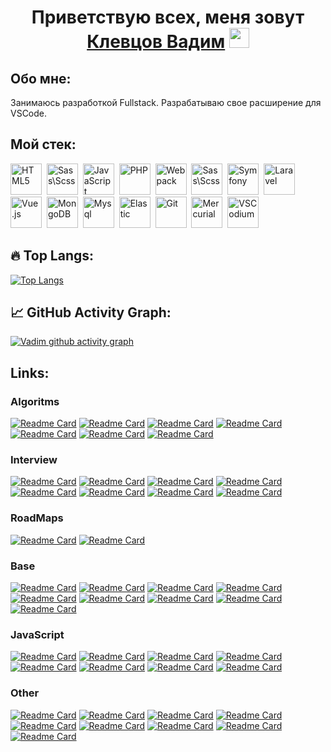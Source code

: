 <h1 align="center">
    Приветствую всех, меня зовут
    <a href="https://github.com/vad23klev" target="_blank">Клевцов Вадим</a>
    <img src="https://github.com/blackcater/blackcater/raw/main/images/Hi.gif" height="32" width="32"/>
</h1>

## Обо мне:

Занимаюсь разработкой Fullstack. Разрабатываю свое расширение для VSCode.

## Мой стек:

<div id="stack">
  <img id="stack-img" src="https://cdn.simpleicons.org/html5" title="HTML5" alt="HTML5" width="50px" height="50px">&nbsp
  <img id="stack-img" src="https://cdn.simpleicons.org/sass" title="Sass\Scss" alt="Sass\Scss" width="50px" height="50px">&nbsp
  <img id="stack-img" src="https://cdn.simpleicons.org/javascript" title="JavaScript" alt="JavaScript" width="50px" height="50px">&nbsp
  <img id="stack-img" src="https://cdn.simpleicons.org/php" title="PHP" alt="PHP" width="50px" height="50px">&nbsp
  <img id="stack-img" src="https://cdn.simpleicons.org/webpack" title="Webpack" alt="Webpack" width="50px" height="50px">&nbsp
  <img id="stack-img" src="https://cdn.simpleicons.org/codeigniter" title="Sass\Scss" alt="Sass\Scss" width="50px" height="50px">&nbsp
  <img id="stack-img" src="https://cdn.simpleicons.org/symfony" title="Symfony" alt="Symfony" width="50px" height="50px">&nbsp
  <img id="stack-img" src="https://cdn.simpleicons.org/laravel" title="Laravel" alt="Laravel" width="50px" height="50px">&nbsp
  <img id="stack-img" src="https://cdn.simpleicons.org/vuedotjs" title="Vue.js" alt="Vue.js" width="50px" height="50px">&nbsp
  <img id="stack-img" src="https://cdn.simpleicons.org/mongodb" title="MongoDB" alt="MongoDB" width="50px" height="50px">&nbsp
  <img id="stack-img" src="https://cdn.simpleicons.org/mysql" title="Mysql" alt="Mysql" width="50px" height="50px">&nbsp
  <img id="stack-img" src="https://cdn.simpleicons.org/elastic" title="Elastic" alt="Elastic" width="50px" height="50px">&nbsp
  <img id="stack-img" src="https://cdn.simpleicons.org/git" title="Git" alt="Git" width="50px" height="50px">&nbsp
  <img id="stack-img" src="https://cdn.simpleicons.org/mercurial" title="Mercurial" alt="Mercurial" width="50px" height="50px">&nbsp
  <img id="stack-img" src="https://cdn.simpleicons.org/vscodium" title="VSCodium" alt="VSCodium" width="50px" height="50px">&nbsp
</div>

## 🔥 Top Langs:

[![Top Langs](https://github-readme-stats.vercel.app/api/top-langs/?username=vad23klev&layout=compact)](https://github.com/vad23klev/sync-sftp)

## 📈 GitHub Activity Graph:

[![Vadim github activity graph](https://github-readme-activity-graph.vercel.app/graph?username=vad23klev&theme=vue)](https://github.com/vad23klev/github-readme-activity-graph)

## Links:

### Algoritms

[![Readme Card](https://github-readme-stats.vercel.app/api/pin/?username=loiane&repo=javascript-datastructures-algorithms)](https://github.com/loiane/javascript-datastructures-algorithms)
[![Readme Card](https://github-readme-stats.vercel.app/api/pin/?username=doganoo&repo=PHPAlgorithms)](https://github.com/doganoo/PHPAlgorithms)
[![Readme Card](https://github-readme-stats.vercel.app/api/pin/?username=felipernb&repo=algorithms.js)](https://github.com/felipernb/algorithms.js)
[![Readme Card](https://github-readme-stats.vercel.app/api/pin/?username=amejiarosario&repo=dsa.js-data-structures-algorithms-javascript)](https://github.com/amejiarosario/dsa.js-data-structures-algorithms-javascript)
[![Readme Card](https://github-readme-stats.vercel.app/api/pin/?username=tayllan&repo=awesome-algorithms)](https://github.com/tayllan/awesome-algorithms)
[![Readme Card](https://github-readme-stats.vercel.app/api/pin/?username=trekhleb&repo=javascript-algorithms)](https://github.com/trekhleb/javascript-algorithms)
[![Readme Card](https://github-readme-stats.vercel.app/api/pin/?username=crizstian&repo=data-structure-and-algorithms-with-ES6)](https://github.com/crizstian/data-structure-and-algorithms-with-ES6)


### Interview

[![Readme Card](https://github-readme-stats.vercel.app/api/pin/?username=yangshun&repo=front-end-interview-handbook)](https://github.com/yangshun/front-end-interview-handbook)
[![Readme Card](https://github-readme-stats.vercel.app/api/pin/?username=Devinterview-io&repo=vue-interview-questions)](https://github.com/Devinterview-io/vue-interview-questions)
[![Readme Card](https://github-readme-stats.vercel.app/api/pin/?username=YauhenKavalchuk&repo=interview-questions)](https://github.com/YauhenKavalchuk/interview-questions)
[![Readme Card](https://github-readme-stats.vercel.app/api/pin/?username=magisters-cc&repo=vuejs-interview-questions-russian)](https://github.com/magisters-cc/vuejs-interview-questions-russian)
[![Readme Card](https://github-readme-stats.vercel.app/api/pin/?username=lydiahallie&repo=javascript-questions)](https://github.com/lydiahallie/javascript-questions)
[![Readme Card](https://github-readme-stats.vercel.app/api/pin/?username=jwasham&repo=coding-interview-university)](https://github.com/jwasham/coding-interview-university)
[![Readme Card](https://github-readme-stats.vercel.app/api/pin/?username=yangshun&repo=tech-interview-handbook)](https://github.com/yangshun/tech-interview-handbook)
[![Readme Card](https://github-readme-stats.vercel.app/api/pin/?username=sudheerj&repo=vuejs-interview-questions)](https://github.com/sudheerj/vuejs-interview-questions)

### RoadMaps

[![Readme Card](https://github-readme-stats.vercel.app/api/pin/?username=tlbootcamp&repo=tlroadmap)](https://github.com/tlbootcamp/tlroadmap)
[![Readme Card](https://github-readme-stats.vercel.app/api/pin/?username=kamranahmedse&repo=developer-roadmap)](https://github.com/kamranahmedse/developer-roadmap)

### Base

[![Readme Card](https://github-readme-stats.vercel.app/api/pin/?username=ossu&repo=computer-science)](https://github.com/ossu/computer-science)
[![Readme Card](https://github-readme-stats.vercel.app/api/pin/?username=ByteByteGoHq&repo=system-design-101)](https://github.com/ByteByteGoHq/system-design-101)
[![Readme Card](https://github-readme-stats.vercel.app/api/pin/?username=bradtraversy&repo=design-resources-for-developers)](https://github.com/bradtraversy/design-resources-for-developers)
[![Readme Card](https://github-readme-stats.vercel.app/api/pin/?username=georgedem975&repo=patterns)](https://github.com/georgedem975/patterns)
[![Readme Card](https://github-readme-stats.vercel.app/api/pin/?username=Gaming32&repo=ArrayV)](https://github.com/Gaming32/ArrayV)
[![Readme Card](https://github-readme-stats.vercel.app/api/pin/?username=vasanthk&repo=how-web-works)](https://github.com/vasanthk/how-web-works)
[![Readme Card](https://github-readme-stats.vercel.app/api/pin/?username=bespoyasov&repo=refactor-like-a-superhero)](https://github.com/bespoyasov/refactor-like-a-superhero)
[![Readme Card](https://github-readme-stats.vercel.app/api/pin/?username=goldbergyoni&repo=nodebestpractices)](https://github.com/goldbergyoni/nodebestpractices)
[![Readme Card](https://github-readme-stats.vercel.app/api/pin/?username=solarrust&repo=hacker-laws)](https://github.com/solarrust/hacker-laws)

### JavaScript

[![Readme Card](https://github-readme-stats.vercel.app/api/pin/?username=sorrycc&repo=awesome-javascript)](https://github.com/sorrycc/awesome-javascript)
[![Readme Card](https://github-readme-stats.vercel.app/api/pin/?username=mbeaudru&repo=modern-js-cheatsheet)](https://github.com/mbeaudru/modern-js-cheatsheet)
[![Readme Card](https://github-readme-stats.vercel.app/api/pin/?username=wesbos&repo=JavaScript30)](https://github.com/wesbos/JavaScript30)
[![Readme Card](https://github-readme-stats.vercel.app/api/pin/?username=Chalarangelo&repo=30-seconds-of-code)](https://github.com/Chalarangelo/30-seconds-of-code)
[![Readme Card](https://github-readme-stats.vercel.app/api/pin/?username=leonardomso&repo=33-js-concepts)](https://github.com/leonardomso/33-js-concepts)
[![Readme Card](https://github-readme-stats.vercel.app/api/pin/?username=sindresorhus&repo=awesome-nodejs)](https://github.com/sindresorhus/awesome-nodejs)
[![Readme Card](https://github-readme-stats.vercel.app/api/pin/?username=ryanmcdermott&repo=clean-code-javascript)](https://github.com/ryanmcdermott/clean-code-javascript)
[![Readme Card](https://github-readme-stats.vercel.app/api/pin/?username=getify&repo=You-Dont-Know-JS)](https://github.com/getify/You-Dont-Know-JS)

### Other

[![Readme Card](https://github-readme-stats.vercel.app/api/pin/?username=microsoft&repo=Web-Dev-For-Beginners)](https://github.com/microsoft/Web-Dev-For-Beginners)
[![Readme Card](https://github-readme-stats.vercel.app/api/pin/?username=thedaviddias&repo=Front-End-Checklist)](https://github.com/thedaviddias/Front-End-Checklist)
[![Readme Card](https://github-readme-stats.vercel.app/api/pin/?username=sdmg15&repo=Best-websites-a-programmer-should-visit)](https://github.com/sdmg15/Best-websites-a-programmer-should-visit)
[![Readme Card](https://github-readme-stats.vercel.app/api/pin/?username=practical-tutorials&repo=project-based-learning)](https://github.com/practical-tutorials/project-based-learning)
[![Readme Card](https://github-readme-stats.vercel.app/api/pin/?username=ripienaar&repo=free-for-dev)](https://github.com/ripienaar/free-for-dev)
[![Readme Card](https://github-readme-stats.vercel.app/api/pin/?username=matheusfelipeog&repo=beautiful-docs)](https://github.com/matheusfelipeog/beautiful-docs)
[![Readme Card](https://github-readme-stats.vercel.app/api/pin/?username=florinpop17&repo=app-ideas)](https://github.com/florinpop17/app-ideas)
[![Readme Card](https://github-readme-stats.vercel.app/api/pin/?username=EbookFoundation&repo=free-programming-books)](https://github.com/EbookFoundation/free-programming-books)
[![Readme Card](https://github-readme-stats.vercel.app/api/pin/?username=sindresorhus&repo=awesome)](https://github.com/sindresorhus/awesome)
